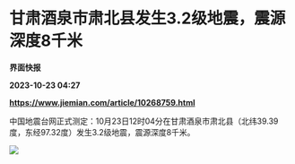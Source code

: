# 甘肃酒泉市肃北县发生3.2级地震，震源深度8千米
**界面快报**

**2023-10-23 04:27**

**https://www.jiemian.com/article/10268759.html**

中国地震台网正式测定：10月23日12时04分在甘肃酒泉市肃北县（北纬39.39度，东经97.32度）发生3.2级地震，震源深度8千米。

![](https://img1.jiemian.com/101/original/20231023/169803442476537100_a700xH.jpg)